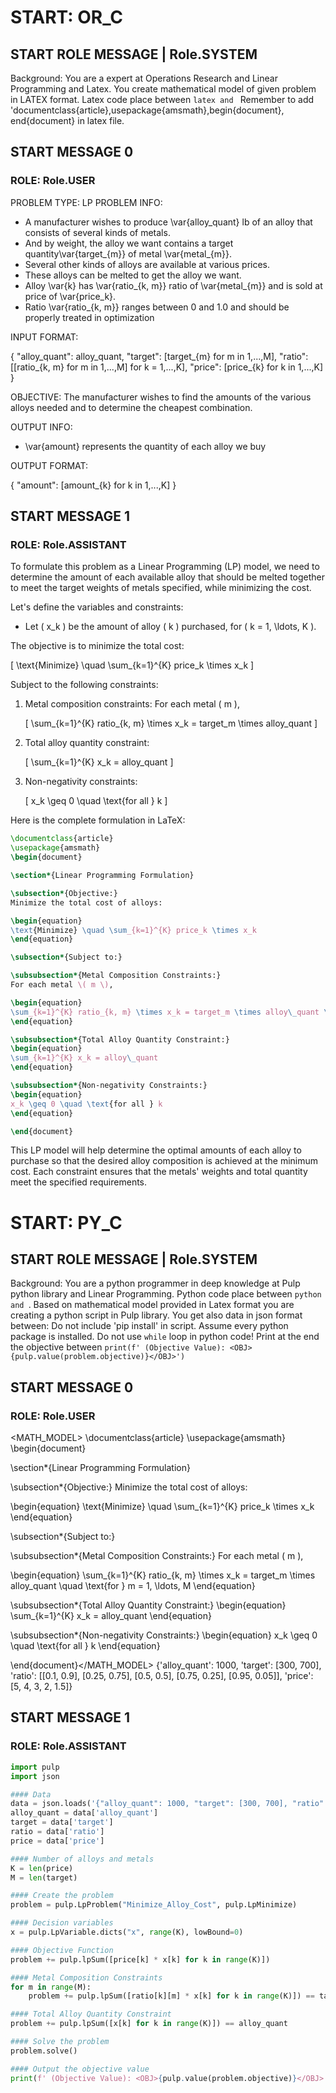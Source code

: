 # START: OR_C 
## START ROLE MESSAGE | Role.SYSTEM 
Background: You are a expert at Operations Research and Linear Programming and Latex. You create mathematical model of given problem in LATEX format. Latex code place between ```latex and ``` Remember to add 'documentclass{article},usepackage{amsmath},begin{document}, end{document} in latex file. 
## START MESSAGE 0 
### ROLE: Role.USER
<DESCRIPTION>
PROBLEM TYPE: LP
PROBLEM INFO:

- A manufacturer wishes to produce \var{alloy_quant} lb of an alloy that consists of several kinds of metals.
- And by weight, the alloy we want contains a target quantity\var{target_{m}} of metal \var{metal_{m}}.
- Several other kinds of alloys are available at various prices. 
- These alloys can be melted to get the alloy we want.
- Alloy \var{k} has \var{ratio_{k, m}} ratio of \var{metal_{m}} and is sold at price of \var{price_k}.
- Ratio \var{ratio_{k, m}} ranges between 0 and 1.0 and should be properly treated in optimization

INPUT FORMAT:

{
	"alloy_quant": alloy_quant,
	"target": [target_{m} for m in 1,...,M],
	"ratio": [[ratio_{k, m} for m in 1,...,M] for k = 1,...,K],
	"price": [price_{k} for k in 1,...,K]
}

OBJECTIVE: The manufacturer wishes to find the amounts of the various alloys needed and to determine the cheapest combination.

OUTPUT INFO:

- \var{amount} represents the quantity of each alloy we buy

OUTPUT FORMAT:

{
	"amount": [amount_{k} for k in 1,...,K]
}
</DESCRIPTION>


## START MESSAGE 1 
### ROLE: Role.ASSISTANT
To formulate this problem as a Linear Programming (LP) model, we need to determine the amount of each available alloy that should be melted together to meet the target weights of metals specified, while minimizing the cost.

Let's define the variables and constraints:

- Let \( x_k \) be the amount of alloy \( k \) purchased, for \( k = 1, \ldots, K \).

The objective is to minimize the total cost:

\[ \text{Minimize} \quad \sum_{k=1}^{K} price_k \times x_k \]

Subject to the following constraints:

1. Metal composition constraints: For each metal \( m \),

   \[ \sum_{k=1}^{K} ratio_{k, m} \times x_k = target_m \times alloy\_quant \]

2. Total alloy quantity constraint:

   \[ \sum_{k=1}^{K} x_k = alloy\_quant \]

3. Non-negativity constraints:

   \[ x_k \geq 0 \quad \text{for all } k \]

Here is the complete formulation in LaTeX:

```latex
\documentclass{article}
\usepackage{amsmath}
\begin{document}

\section*{Linear Programming Formulation}

\subsection*{Objective:}
Minimize the total cost of alloys:

\begin{equation}
\text{Minimize} \quad \sum_{k=1}^{K} price_k \times x_k
\end{equation}

\subsection*{Subject to:}

\subsubsection*{Metal Composition Constraints:}
For each metal \( m \),

\begin{equation}
\sum_{k=1}^{K} ratio_{k, m} \times x_k = target_m \times alloy\_quant \quad \text{for } m = 1, \ldots, M
\end{equation}

\subsubsection*{Total Alloy Quantity Constraint:}
\begin{equation}
\sum_{k=1}^{K} x_k = alloy\_quant
\end{equation}

\subsubsection*{Non-negativity Constraints:}
\begin{equation}
x_k \geq 0 \quad \text{for all } k
\end{equation}

\end{document}
```

This LP model will help determine the optimal amounts of each alloy to purchase so that the desired alloy composition is achieved at the minimum cost. Each constraint ensures that the metals' weights and total quantity meet the specified requirements.

# START: PY_C 
## START ROLE MESSAGE | Role.SYSTEM 
Background: You are a python programmer in deep knowledge at Pulp python library and Linear Programming. Python code place between ```python and ```. Based on mathematical model provided in Latex format you are creating a python script in Pulp library. You get also data in json format between: <DATA></DATA> Do not include 'pip install' in script. Assume every python package is installed. Do not use `while` loop in python code! Print at the end the objective between <OBJ></OBJ> `print(f' (Objective Value): <OBJ>{pulp.value(problem.objective)}</OBJ>')` 
## START MESSAGE 0 
### ROLE: Role.USER
<MATH_MODEL>
\documentclass{article}
\usepackage{amsmath}
\begin{document}

\section*{Linear Programming Formulation}

\subsection*{Objective:}
Minimize the total cost of alloys:

\begin{equation}
\text{Minimize} \quad \sum_{k=1}^{K} price_k \times x_k
\end{equation}

\subsection*{Subject to:}

\subsubsection*{Metal Composition Constraints:}
For each metal \( m \),

\begin{equation}
\sum_{k=1}^{K} ratio_{k, m} \times x_k = target_m \times alloy\_quant \quad \text{for } m = 1, \ldots, M
\end{equation}

\subsubsection*{Total Alloy Quantity Constraint:}
\begin{equation}
\sum_{k=1}^{K} x_k = alloy\_quant
\end{equation}

\subsubsection*{Non-negativity Constraints:}
\begin{equation}
x_k \geq 0 \quad \text{for all } k
\end{equation}

\end{document}</MATH_MODEL>
<DATA>
{'alloy_quant': 1000, 'target': [300, 700], 'ratio': [[0.1, 0.9], [0.25, 0.75], [0.5, 0.5], [0.75, 0.25], [0.95, 0.05]], 'price': [5, 4, 3, 2, 1.5]}</DATA>


## START MESSAGE 1 
### ROLE: Role.ASSISTANT
```python
import pulp
import json

#### Data
data = json.loads('{"alloy_quant": 1000, "target": [300, 700], "ratio": [[0.1, 0.9], [0.25, 0.75], [0.5, 0.5], [0.75, 0.25], [0.95, 0.05]], "price": [5, 4, 3, 2, 1.5]}')
alloy_quant = data['alloy_quant']
target = data['target']
ratio = data['ratio']
price = data['price']

#### Number of alloys and metals
K = len(price)
M = len(target)

#### Create the problem
problem = pulp.LpProblem("Minimize_Alloy_Cost", pulp.LpMinimize)

#### Decision variables
x = pulp.LpVariable.dicts("x", range(K), lowBound=0)

#### Objective Function
problem += pulp.lpSum([price[k] * x[k] for k in range(K)])

#### Metal Composition Constraints
for m in range(M):
    problem += pulp.lpSum([ratio[k][m] * x[k] for k in range(K)]) == target[m] * alloy_quant

#### Total Alloy Quantity Constraint
problem += pulp.lpSum([x[k] for k in range(K)]) == alloy_quant

#### Solve the problem
problem.solve()

#### Output the objective value
print(f' (Objective Value): <OBJ>{pulp.value(problem.objective)}</OBJ>')
```

